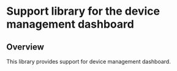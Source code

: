 # Support library for the device management dashboard

## Overview

This library provides support for device management dashboard.
